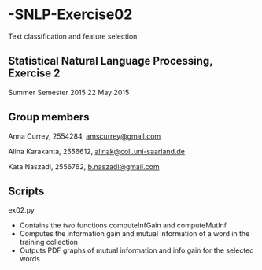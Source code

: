 # -SNLP-Exercise02
Text classification and feature selection

## Statistical Natural Language Processing, Exercise 2
Summer Semester 2015
22 May 2015

## Group members
Anna Currey, 2554284, amscurrey@gmail.com

Alina Karakanta, 2556612, alinak@coli.uni-saarland.de

Kata Naszadi, 2556762, b.naszadi@gmail.com

## Scripts
ex02.py
  + Contains the two functions computeInfGain and computeMutInf
  + Computes the information gain and mutual information of a word in the training collection
  + Outputs PDF graphs of mutual information and info gain for the selected words
